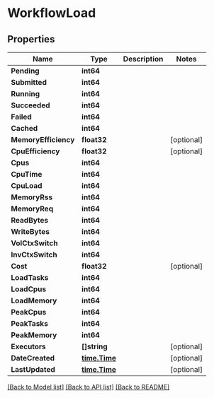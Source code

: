 # WorkflowLoad

## Properties

Name | Type | Description | Notes
------------ | ------------- | ------------- | -------------
**Pending** | **int64** |  | 
**Submitted** | **int64** |  | 
**Running** | **int64** |  | 
**Succeeded** | **int64** |  | 
**Failed** | **int64** |  | 
**Cached** | **int64** |  | 
**MemoryEfficiency** | **float32** |  | [optional] 
**CpuEfficiency** | **float32** |  | [optional] 
**Cpus** | **int64** |  | 
**CpuTime** | **int64** |  | 
**CpuLoad** | **int64** |  | 
**MemoryRss** | **int64** |  | 
**MemoryReq** | **int64** |  | 
**ReadBytes** | **int64** |  | 
**WriteBytes** | **int64** |  | 
**VolCtxSwitch** | **int64** |  | 
**InvCtxSwitch** | **int64** |  | 
**Cost** | **float32** |  | [optional] 
**LoadTasks** | **int64** |  | 
**LoadCpus** | **int64** |  | 
**LoadMemory** | **int64** |  | 
**PeakCpus** | **int64** |  | 
**PeakTasks** | **int64** |  | 
**PeakMemory** | **int64** |  | 
**Executors** | **[]string** |  | [optional] 
**DateCreated** | [**time.Time**](time.Time.md) |  | [optional] 
**LastUpdated** | [**time.Time**](time.Time.md) |  | [optional] 

[[Back to Model list]](../README.md#documentation-for-models) [[Back to API list]](../README.md#documentation-for-api-endpoints) [[Back to README]](../README.md)


